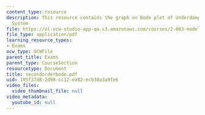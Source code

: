 ```yaml
---
content_type: resource
description: This resource contains the graph on Bode plot of Underdamped Second Order
  System
file: https://ol-ocw-studio-app-qa.s3.amazonaws.com/courses/2-003-modeling-dynamics-and-control-i-spring-2005/195f37d82d98cc12ea82ecb38a3a9fe6_secondorderbode.pdf
file_type: application/pdf
learning_resource_types:
- Exams
ocw_type: OCWFile
parent_title: Exams
parent_type: CourseSection
resourcetype: Document
title: secondorderbode.pdf
uid: 195f37d8-2d98-cc12-ea82-ecb38a3a9fe6
video_files:
  video_thumbnail_file: null
video_metadata:
  youtube_id: null
---
```

